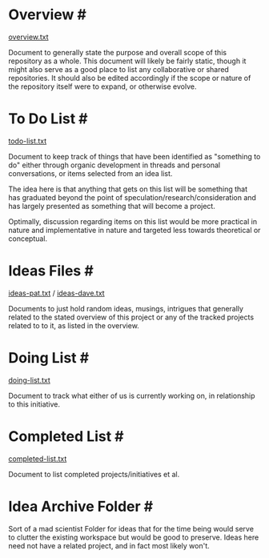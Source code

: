 # Overview # <br />
[overview.txt](overview.txt)

Document to generally state the purpose and overall scope of this repository as 
a whole.  This document will likely be fairly static, though it might also serve
as a good place to list any collaborative or shared repositories.  It should also 
be edited accordingly if the scope or nature of the repository itself were to
expand, or otherwise evolve.


# To Do List # <br />
[todo-list.txt](todo-list.txt)

Document to keep track of things that have been identified as "something to do" either 
through organic development in threads and personal conversations, or items selected
from an idea list.

The idea here is that anything that gets on this list will be something that has
graduated beyond the point of speculation/research/consideration and has largely
presented as something that will become a project.

Optimally, discussion regarding items on this list would be more practical in
nature and implementative in nature and targeted less towards theoretical or 
conceptual.


# Ideas Files # <br />
[ideas-pat.txt](ideas-pat.txt) / [ideas-dave.txt](ideas-dave.txt)

Documents to just hold random ideas, musings, intrigues that generally related 
to the stated overview of this project or any of the tracked projects related to
to it, as listed in the overview.


# Doing List # <br />
[doing-list.txt](doing-list.txt)

Document to track what either of us is currently working on, in relationship to 
this initiative.


# Completed List # <br />
[completed-list.txt](completed-list.txt)

Document to list completed projects/initiatives et al.


# Idea Archive Folder # <br />

Sort of a mad scientist Folder for ideas that for the time being would serve to
clutter the existing workspace but would be good to preserve.  Ideas here need not 
have a related project, and in fact most likely won't.
